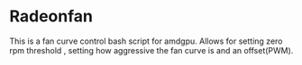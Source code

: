 # Radeonfan
This is a fan curve control bash script for amdgpu.
Allows for setting zero rpm threshold , setting how aggressive the fan curve is and an offset(PWM).

 
